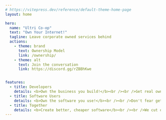 ```yaml
---
# https://vitepress.dev/reference/default-theme-home-page
layout: home

hero:
  name: "Ultri Co-op"
  text: "Own Your Internet!"
  tagline: Leave corporate owned services behind 
  actions:
    - theme: brand
      text: Ownership Model
      link: /ownership/
    - theme: alt
      text: Join the conversation
      link: https://discord.gg/rZBBhKwe


features:
  - title: Developers
    details: <b>Own the business you build!</b><br /><br />Get real ownership, not worthless options. Have your voice heard, <a href="https://discord.gg/rZBBhKwe">join now</a>.<br />
  - title: Software Users
    details: <b>Own the software you use!</b><br /><br />Don't fear getting priced out of your tools, or them being discontinued. <a href="https://discord.gg/rZBBhKwe">Join now</a> to get the tools you want.
  - title: Together
    details: <b>Create better, cheaper software</b><br /><br />We cut out the middlemen, bringing developers and users together to create the best possible product.
---
```


